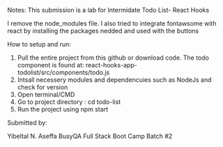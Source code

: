 Notes:
This submission is a lab for Intermidate Todo List- React Hooks


I remove the node_modules file. 
I also  tried to integrate fontawsome with react by installing the packages nedded and used with the buttons

How to setup and run:
1. Pull the entire project from this github or download code. 
    The todo component is found at:
        react-hooks-app-todolist/src/components/todo.js
2. Intsall necessery modules and dependencuies such as NodeJs and check for version
3. Open terminal/CMD
4. Go to project directory :
    cd todo-list
5. Run the project using
    npm start

Submitted  by:
 
Yibeltal N. Aseffa 
BusyQA Full Stack Boot Camp Batch #2 